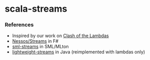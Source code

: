 scala-streams
=============

### References
* Inspired by our work on [Clash of the Lambdas](http://biboudis.github.io/clashofthelambdas/)
* [Nessos/Streams](https://github.com/nessos/Streams) in F#
* [sml-streams](https://github.com/biboudis/sml-streams) in SML/MLton
* [lightweight-streams](https://github.com/biboudis/lightweight-streams) in Java (reimplemented with lambdas only)
